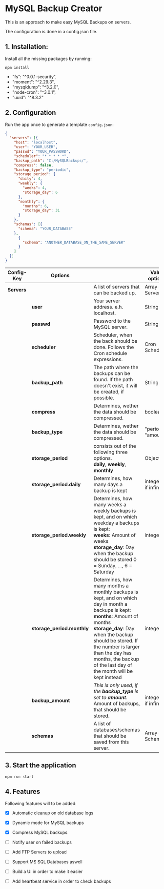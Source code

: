 # MySQL Backup Creator

This is an approach to make easy MySQL Backups on servers.

The configuration is done in a config.json file. 


## 1. Installation:

Install all the missing packages by running:

``
npm install
``

- "fs": "^0.0.1-security",
- "moment": "^2.29.3",
- "mysqldump": "^3.2.0",
- "node-cron": "^3.0.1",
- "uuid": "^8.3.2"

## 2. Configuration

Run the app once to generate a template `config.json`:

````json
{
  "servers": [{
    "host": "localhost",
    "user": "YOUR_USER",
    "passwd": "YOUR_PASSWORD",
    "scheduler": "* * * * *",
    "backup_path": "C:/MySQLBackups/",
    "compress": false,
    "backup_type": "periodic",
    "storage_period": {
      "daily": 4,
      "weekly": {
        "weeks": 4,
        "storage_day": 6
      },
      "monthly": {
        "months": 6,
        "storage_day": 31
      }
    },
    "schemas": [{
      "schema": "YOUR_DATABASE"
    },
      {
        "schema": "ANOTHER_DATABASE_ON_THE_SAME_SERVER"
      }
    ]
  }]
}
````
| Config-Key  | Options                    |                                                                                                                                                                                                                                                                                                               | Value options          |
|-------------|----------------------------|---------------------------------------------------------------------------------------------------------------------------------------------------------------------------------------------------------------------------------------------------------------------------------------------------------------|------------------------|
 | **Servers** |                            | A list of servers that can be backed up.                                                                                                                                                                                                                                                                      | Array of Servers       |
|             | **user**                   | Your server address. e.h. localhost.                                                                                                                                                                                                                                                                          | String                 |
|             | **passwd**                 | Password to the MySQL server.                                                                                                                                                                                                                                                                                 | String                 |
|             | **scheduler**              | Scheduler, when the back should be done. Follows the Cron schedule expressions.                                                                                                                                                                                                                               | Cron Schedule          |
|             | **backup_path**            | The path where the backups can be found. If the path doesn't exist, it will be created, if possible.                                                                                                                                                                                                          | String                 |
|             | **compress**               | Determines, wether the data should be compressed.                                                                                                                                                                                                                                                             | boolean                |
|             | **backup_type**            | Determines, wether the data should be compressed.                                                                                                                                                                                                                                                             | "periodic", "amount"   |
|             | **storage_period**         | consists out of the following three options. <br/>**daily**, **weekly**, **monthly**                                                                                                                                                                                                                          | Object                 |
|             | **storage_period.daily**   | Determines, how many days a backup is kept                                                                                                                                                                                                                                                                    | integer, 0 if infinite |
|             | **storage_period.weekly**  | Determines, how many weeks a weekly backups is kept, and on which weekday a backups is kept:<br/>**weeks**: Amount of weeks<br/>**storage_day**: Day when the backup should be stored 0 = Sunday, ...,  6 = Saturday                                                                                          | integers               |
|             | **storage_period.monthly** | Determines, how many months a monthly backups is kept, and on which day in month a backups is kept:<br/>**months**: Amount of months<br/>**storage_day**: Day when the backup should be stored. If the number is larger than the day has months, the backup of the last day of the month will be kept instead | integers               |
|             | **backup_amount**          | *This is only used, if the **backup_type** is set to **amount**.*<br/>Amount of backups, that should be stored.                                                                                                                                                                                               | integer, 0 if infinite |
|             | **schemas**                | A list of databases/schemas that should be saved from this server.                                                                                                                                                                                                                                            | Array of Schemas       |





## 3. Start the application

```
npm run start
```

## 4. Features
Following features will to be added:
- [x] Automatic cleanup on old database logs
- [x] Dynamic mode for MySQL backups
- [x] Compress MySQL backups
- [ ] Notify user on failed backups
- [ ] Add FTP Servers to upload
- [ ] Support MS SQL Databases aswell
- [ ] Build a UI in order to make it easier
- [ ] Add heartbeat service in order to check backups

